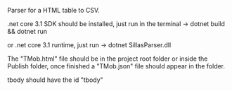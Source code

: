 Parser for a HTML table to CSV.

.net core 3.1 SDK should be installed, just run in the terminal -> dotnet build && dotnet run

or .net core 3.1 runtime, just run -> dotnet SillasParser.dll

The "TMob.html" file should be in the project root folder or inside the Publish folder, once finished a "TMob.json" file should appear in the folder.

tbody should have the id "tbody"
<tbody id="tbody">
